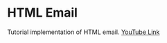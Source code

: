 # HTML Email

Tutorial implementation of HTML email.
[YouTube Link](https://www.youtube.com/watch?v=OkH_bTxA08Q)
